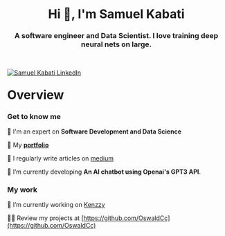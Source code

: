 

<h1 align="center">Hi 👋, I'm Samuel Kabati</h1>
<h3 align="center">A software engineer and Data Scientist. I love training deep neural nets on large. </h3>

<br/>



<!-- SOCIALS. TODO: SWAP OUT YOUR URL AND NAME. -->
<p align="center" style="float: left;"> 
  <!-- LinkedIn -->
  <a href="https://www.linkedin.com/in/samuel-kabati/" target="blank"><img src="https://img.shields.io/badge/LinkedIn-0077B5?style=for-the-badge&logo=linkedin&logoColor=white" alt="Samuel Kabati LinkedIn" /></a> 
  <span>&nbsp;</span>

</p>

<br/>


<!-- 
  -- SECTION: OVERVIEW
  -- 
  -->

<h1>Overview</h1>

### Get to know me

💬 I'm an expert on **Software Development and Data Science**

💬 My **[portfolio](https://oswaldcc.github.io/samuelkabati/)**

📝 I regularly write articles on [medium](https://medium.com/@sam.kabati)

🌱 I’m currently developing **An AI chatbot using Openai's GPT3 API**.

### My work

🔭 I’m currently working on [Kenzzy](https://github.com/OswaldCc/kenzzy)


👨‍💻 Review my projects at [https://github.com/OswaldCc](https://github.com/OswaldCc)


